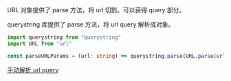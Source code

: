 URL 对象提供了 parse 方法，将 url 切割。可以获得 query 部分。

querystring 库提供了 parse 方法，将 url query 解析成对象。

```ts
import querystring from "querystring"
import URL from "url"

const parseURLParams = (url: string) => querystring.parse(URL.parse(url).query)
```

[手动解析 url query](https://saber2pr.top/#/blog/Javascript%E5%9F%BA%E7%A1%80/%E5%AE%9E%E7%8E%B0URL%E5%8F%82%E6%95%B0parser)
